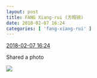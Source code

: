 ```yaml
---
layout: post
title: FANG Xiang-rui (方翔锐)
date: 2018-02-07 16:24
categories: [ 'fang-xiang-rui' ]
---
```


<div class="weibo-info">
  <a href="https://weibo.com/6117583008/G21wen6Zu">2018-02-07 16:24</a>
</div>

Shared a photo

<!-- more -->

<a href="//wx4.sinaimg.cn/mw690/006G0KNGgy1fo7yfxj3t1j31sg1sgwot.jpg">
  <img class="weibo-pic-preview" src="//wx4.sinaimg.cn/orj360/006G0KNGgy1fo7yfxj3t1j31sg1sgwot.jpg" />
</a>
